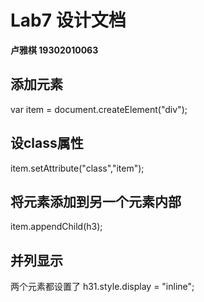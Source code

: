 #  Lab7 设计文档

**卢雅棋 19302010063**

## 添加元素
var item = document.createElement("div");
## 设class属性
item.setAttribute("class","item");
## 将元素添加到另一个元素内部
item.appendChild(h3);
## 并列显示
两个元素都设置了 h31.style.display = "inline";
